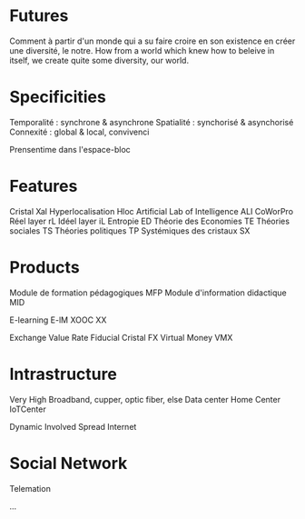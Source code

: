 Futures
=======

Comment à partir d'un monde qui a su faire croire en son existence en créer une diversité, le notre.
How from a world which knew how to beleive in itself, we create quite some diversity, our world.

Specificities
=============

Temporalité : synchrone & asynchrone
Spatialité  : synchorisé & asynchorisé
Connexité   : global & local, convivenci

Prensentime dans l'espace-bloc

Features
========
Cristal Xal
Hyperlocalisation Hloc
Artificial Lab of Intelligence ALI
CoWorPro
Réel layer rL
Idéel layer iL
Entropie ED
Théorie des Economies TE
Théories sociales TS
Théories politiques TP
Systémiques des cristaux SX

Products
========

Module de formation pédagogiques MFP
Module d'information didactique MID

E-learning E-lM
XOOC  XX


Exchange Value Rate
Fiducial Cristal FX
Virtual Money VMX

Intrastructure
==============

Very High Broadband, cupper, optic fiber, else
Data center
Home Center
IoTCenter

Dynamic Involved Spread Internet


Social Network
==============
Telemation


...





